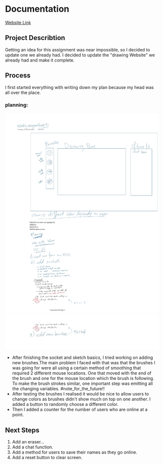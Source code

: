 # Documentation
[Website Link](www.google.com"website")

## Project Describtion
Getting an idea for this assignment was near impossible, so I decided to update one we already had. I decided to update the "drawing Website" we already had and make it complete.

## Process
I first started everything with writing down my plan because my head was all over the place.
### planning:
![alt text](https://github.com/fnassar/connectionslab/blob/487d9a9937fa1243f0379342bff1d859692d1d2c/Week9/asg/Connection%20lab.jpg "Wire Frame")
![alt text](https://github.com/fnassar/connectionslab/blob/487d9a9937fa1243f0379342bff1d859692d1d2c/Week9/asg/Connection%20lab.2.jpg "Wire Frame")

- After finishing the socket and sketch basics, I tried working on adding new brushes.The main problem I faced with that was that the brushes I was going for were all using a certain method of smoothing that required 2 different mouse locations. One that moved with the end of the brush and one for the mouse location which the brush is following. To make the brush strokes similar, one important step was emitting all the changing variables. #note_for_the_future!!
- After testing the brushes I realised it would be nice to allow users to change colors as brushes didn't show much on top on one another. I added a button to randomly choose a different color.
- Then I added a counter for the number of users who are online at a point.

## Next Steps
1. Add an eraser...
2. Add a chat function.
3. Add a method for users to save their names as they go online.
4. Add a reset button to clear screen.


